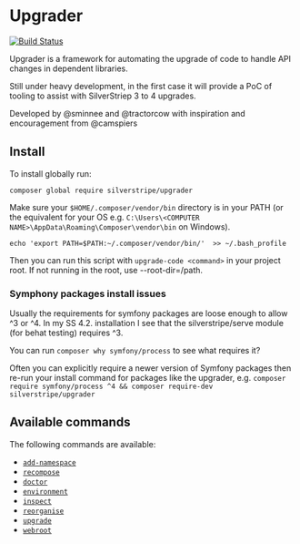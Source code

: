 # Upgrader

[![Build Status](https://travis-ci.org/silverstripe/silverstripe-upgrader.svg?branch=master)](https://travis-ci.org/silverstripe/silverstripe-upgrader)

Upgrader is a framework for automating the upgrade of code to handle API changes in dependent libraries.

Still under heavy development, in the first case it will provide a PoC of tooling to assist with SilverStriep 3 to 4 upgrades.

Developed by @sminnee and @tractorcow with inspiration and encouragement from @camspiers

## Install

To install globally run:

`composer global require silverstripe/upgrader`

Make sure your `$HOME/.composer/vendor/bin` directory is in your PATH (or the equivalent for your OS e.g. `C:\Users\<COMPUTER NAME>\AppData\Roaming\Composer\vendor\bin` on Windows).

`echo 'export PATH=$PATH:~/.composer/vendor/bin/'  >> ~/.bash_profile`

Then you can run this script with `upgrade-code <command>` in your project root. If not running in the root,
use --root-dir=/path.

### Symphony packages install issues

Usually the requirements for symfony packages are loose enough to allow ^3 or ^4. In my SS 4.2. installation I see that the silverstripe/serve module (for behat testing) requires ^3.

You can run `composer why symfony/process` to see what requires it?

Often you can explicitly require a newer version of Symfony packages then re-run your install command for packages like the upgrader, e.g. `composer require symfony/process ^4 && composer require-dev silverstripe/upgrader`

## Available commands

The following commands are available:
* [`add-namespace`](docs/en/add-namespace.md)
* [`recompose`](docs/en/recompose.md)
* [`doctor`](docs/en/doctor.md)
* [`environment`](docs/en/environment.md)
* [`inspect`](docs/en/inspect.md)
* [`reorganise`](docs/en/reorganise.md)
* [`upgrade`](docs/en/upgrade.md)
* [`webroot`](docs/en/webroot.md)
